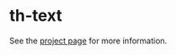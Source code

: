 th-text
================

See the [project page](http://thelmanews.github.io/thelma-component-demo/) for more information.
